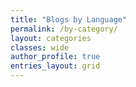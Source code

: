 ```yaml
---
title: "Blogs by Language"
permalink: /by-category/
layout: categories
classes: wide
author_profile: true
entries_layout: grid
---
```

